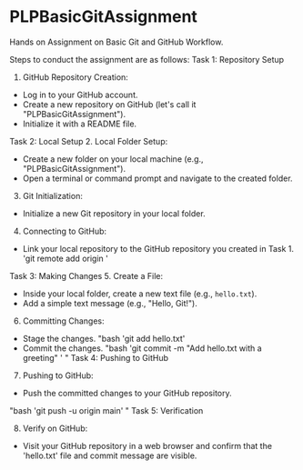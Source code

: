# PLPBasicGitAssignment
Hands on Assignment on Basic Git and GitHub Workflow.

Steps to conduct the assignment are as follows:
Task 1: Repository Setup
1. GitHub Repository Creation:
  - Log in to your GitHub account.
  - Create a new repository on GitHub (let's call it "PLPBasicGitAssignment").
  - Initialize it with a README file.

Task 2: Local Setup
2. Local Folder Setup:
  - Create a new folder on your local machine (e.g., "PLPBasicGitAssignment").
  - Open a terminal or command prompt and navigate to the created folder.

3. Git Initialization:
  - Initialize a new Git repository in your local folder.

4. Connecting to GitHub:
  - Link your local repository to the GitHub repository you created in Task 1.
 'git remote add origin <repository-url>'

Task 3: Making Changes
5. Create a File:
  - Inside your local folder, create a new text file (e.g., `hello.txt`).
  - Add a simple text message (e.g., "Hello, Git!").

6. Committing Changes:
  - Stage the changes.
   "bash
   'git add hello.txt'
  - Commit the changes.
   "bash
   'git commit -m "Add hello.txt with a greeting" '
   "
Task 4: Pushing to GitHub

7. Pushing to GitHub:
  - Push the committed changes to your GitHub repository.

   "bash 
   'git push -u origin main'
   "
Task 5: Verification

8. Verify on GitHub:
  - Visit your GitHub repository in a web browser and confirm that the 'hello.txt' file and commit message are visible.
